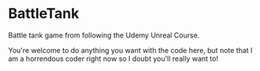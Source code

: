 # BattleTank
Battle tank game from following the Udemy Unreal Course.

You're welcome to do anything you want with the code here, but note that I am a horrendous coder right now so I doubt you'll really want to!
